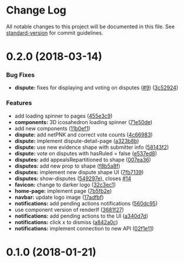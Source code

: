 # Change Log

All notable changes to this project will be documented in this file. See [standard-version](https://github.com/conventional-changelog/standard-version) for commit guidelines.

<a name="0.2.0"></a>

# 0.2.0 (2018-03-14)

### Bug Fixes

- **dispute:** fixes for displaying and voting on disputes ([#9](https://github.com/kleros/kleros-juror-front/issues/9)) ([3c52924](https://github.com/kleros/kleros-juror-front/commit/3c52924))

### Features

- add loading spinner to pages ([455e3c9](https://github.com/kleros/kleros-juror-front/commit/455e3c9))
- **components:** 3D icosahedron loading spinner ([71e50de](https://github.com/kleros/kleros-juror-front/commit/71e50de))
- add new components ([11b0ef1](https://github.com/kleros/kleros-juror-front/commit/11b0ef1))
- **dispute:** add netPNK and correct vote counts ([4c66983](https://github.com/kleros/kleros-juror-front/commit/4c66983))
- **dispute:** implement dispute-detail-page ([a323b8b](https://github.com/kleros/kleros-juror-front/commit/a323b8b))
- **dispute:** use new evidence shape with submitter info ([58143f2](https://github.com/kleros/kleros-juror-front/commit/58143f2))
- **dispute:** vote on disputes with hasRuled = false ([e537ed8](https://github.com/kleros/kleros-juror-front/commit/e537ed8))
- **disputes:** add appealsRepartitioned to shape ([007ea36](https://github.com/kleros/kleros-juror-front/commit/007ea36))
- **disputes:** add new prop to shape ([f8b5a8f](https://github.com/kleros/kleros-juror-front/commit/f8b5a8f))
- **disputes:** implement new dispute shape UI ([7fb7139](https://github.com/kleros/kleros-juror-front/commit/7fb7139))
- **disputes:** show-disputes ([549297e](https://github.com/kleros/kleros-juror-front/commit/549297e)), closes [#14](https://github.com/kleros/kleros-juror-front/issues/14)
- **favicon:** change to darker logo ([32c3ec1](https://github.com/kleros/kleros-juror-front/commit/32c3ec1))
- **home-page:** implement page ([7b5fb2e](https://github.com/kleros/kleros-juror-front/commit/7b5fb2e))
- **navbar:** update logo image ([17adfbf](https://github.com/kleros/kleros-juror-front/commit/17adfbf))
- **notifications:** add pending actions notifications ([560dc95](https://github.com/kleros/kleros-juror-front/commit/560dc95))
- use component version of renderIf ([3681f27](https://github.com/kleros/kleros-juror-front/commit/3681f27))
- **notifications:** add pending actions to the UI ([a340d7d](https://github.com/kleros/kleros-juror-front/commit/a340d7d))
- **notifications:** click x to dismiss ([a842a0c](https://github.com/kleros/kleros-juror-front/commit/a842a0c))
- **notifications:** implement connection to new API ([02f1e11](https://github.com/kleros/kleros-juror-front/commit/02f1e11))

<a name="0.1.0"></a>

# 0.1.0 (2018-01-21)
